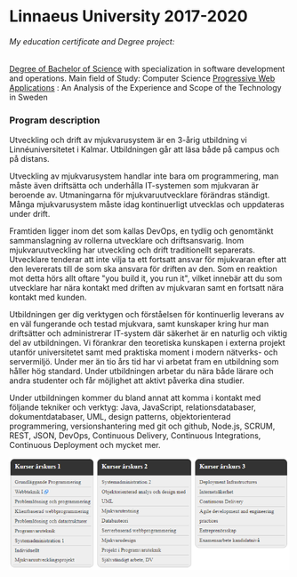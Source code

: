 # Linnaeus University 2017-2020
 ###### My education certificate and Degree project:
 [Degree of Bachelor of Science](https://github.com/Victor-Gustafsson/Linnaeus_University_2017_2020/blob/master/Degree%20Certificate.pdf) with specialization in software development and operations. Main field of Study: Computer Science
 [Progressive Web Applications](http://www.diva-portal.org/smash/get/diva2:1446696/FULLTEXT01.pdf) : An Analysis of the Experience and Scope of the Technology in Sweden

### Program description
Utveckling och drift av mjukvarusystem är en 3-årig utbildning vi Linnéuniversitetet i Kalmar. Utbildningen går att läsa både på campus och på distans.

Utveckling av mjukvarusystem handlar inte bara om programmering, man måste även driftsätta och underhålla IT-systemen som mjukvaran är beroende av. Utmaningarna för mjukvaruutvecklare förändras ständigt. Många mjukvarusystem måste idag kontinuerligt utvecklas och uppdateras under drift. 

Framtiden ligger inom det som kallas DevOps, en tydlig och genomtänkt sammanslagning av rollerna utvecklare och driftsansvarig. Inom mjukvaruutveckling har utveckling och drift traditionellt separerats. Utvecklare tenderar att inte vilja ta ett fortsatt ansvar för mjukvaran efter att den levererats till de som ska ansvara för driften av den. Som en reaktion mot detta hörs allt oftare "you build it, you run it", vilket innebär att du som utvecklare har nära kontakt med driften av mjukvaran samt en fortsatt nära kontakt med kunden. 

Utbildningen ger dig verktygen och förståelsen för kontinuerlig leverans av en väl fungerande och testad mjukvara, samt kunskaper kring hur man driftsätter och administrerar IT-system där säkerhet är en naturlig och viktig del av utbildningen. Vi förankrar den teoretiska kunskapen i externa projekt utanför universitetet samt med praktiska moment i modern nätverks- och servermiljö. Under mer än tio års tid har vi arbetat fram en utbildning som håller hög standard. Under utbildningen arbetar du nära både lärare och andra studenter och får möjlighet att aktivt påverka dina studier.

Under utbildningen kommer du bland annat att komma i kontakt med följande tekniker och verktyg: Java, JavaScript, relationsdatabaser, dokumentdatabaser, UML, design patterns, objektorienterad programmering, versionshantering med git och github, Node.js, SCRUM, REST, JSON, DevOps, Continuous Delivery, Continuous Integrations, Continuous Deployment och mycket mer.


![image of my courses](https://raw.githubusercontent.com/Victor-Gustafsson/Linnaeus_University_2017_2020/master/Courses%20year%201-3.PNG)
